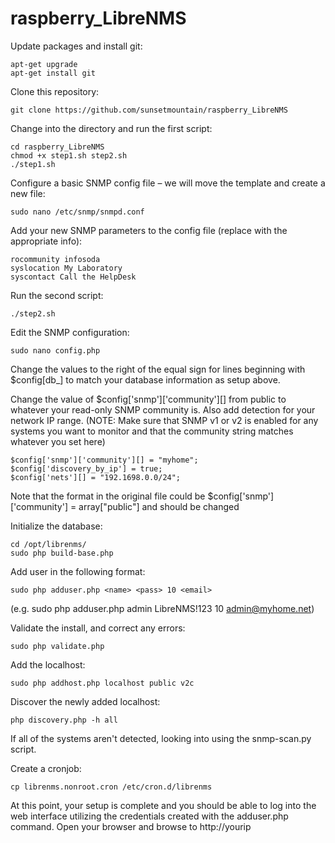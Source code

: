 # raspberry_LibreNMS

Update packages and install git:
```
apt-get upgrade
apt-get install git
```

Clone this repository:
```
git clone https://github.com/sunsetmountain/raspberry_LibreNMS
```

Change into the directory and run the first script:
```
cd raspberry_LibreNMS
chmod +x step1.sh step2.sh
./step1.sh
```

Configure a basic SNMP config file – we will move the template and create a new file:
```
sudo nano /etc/snmp/snmpd.conf
```
Add your new SNMP parameters to the config file (replace with the appropriate info):
```
rocommunity infosoda
syslocation My Laboratory
syscontact Call the HelpDesk
```

Run the second script:
```
./step2.sh
```

Edit the SNMP configuration:
```
sudo nano config.php
```
Change the values to the right of the equal sign for lines beginning with $config[db_] to match your database information as setup above.

Change the value of $config['snmp']['community'][] from public to whatever your read-only SNMP community is. Also add detection for your network IP range. (NOTE: Make sure that SNMP v1 or v2 is enabled for any systems you want to monitor and that the community string matches whatever you set here)
```
$config['snmp']['community'][] = "myhome";
$config['discovery_by_ip'] = true;
$config['nets'][] = "192.1698.0.0/24";
```
Note that the format in the original file could be $config['snmp']['community'] = array["public"] and should be changed

Initialize the database:
```
cd /opt/librenms/
sudo php build-base.php
```
Add user in the following format:
```
sudo php adduser.php <name> <pass> 10 <email>
```
(e.g. sudo php adduser.php admin LibreNMS!123 10 admin@myhome.net)

Validate the install, and correct any errors:
```
sudo php validate.php 
```

Add the localhost:
```
sudo php addhost.php localhost public v2c
```

Discover the newly added localhost:
```
php discovery.php -h all
```
If all of the systems aren't detected, looking into using the snmp-scan.py script.

Create a cronjob:
```
cp librenms.nonroot.cron /etc/cron.d/librenms
```

At this point, your setup is complete and you should be able to log into the web interface utilizing the credentials created with the adduser.php command. Open your browser and browse to http://yourip
